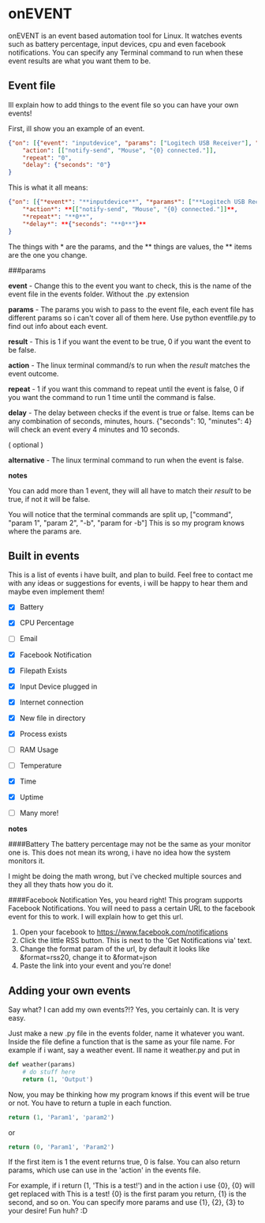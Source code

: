 # onEVENT

onEVENT is an event based automation tool for Linux. It watches events such as battery percentage, input devices, cpu and even facebook notifications. You can specify any Terminal command to run when these event results are what you want them to be.

## Event file

Ill explain how to add things to the event file so you can have your own events!

First, ill show you an example of an event.

```JSON
{"on": [{"event": "inputdevice", "params": ["Logitech USB Receiver"], "result": "1"}],
	"action": [["notify-send", "Mouse", "{0} connected."]],
	"repeat": "0",
	"delay": {"seconds": "0"}
}
```
This is what it all means:

```JSON
{"on": [{"*event*": "**inputdevice**", "*params*": ["**Logitech USB Receiver**"], "*result*": "**1**"}],
	"*action*": **[["notify-send", "Mouse", "{0} connected."]]**,
	"*repeat*": "**0**",
	"*delay*": **{"seconds": "**0**"}**
}
```

The things with * are the params, and the ** things are values, the ** items are the one you change.

###params

**event** - Change this to the event you want to check, this is the name of the event file in the events folder. Without the .py extension

**params** - The params you wish to pass to the event file, each event file has different params so i can't cover all of them here. Use python eventfile.py to find out info about each event.

**result** - This is 1 if you want the event to be true, 0 if you want the event to be false.

**action** - The linux terminal command/s to run when the *result* matches the event outcome.

**repeat** - 1 if you want this command to repeat until the event is false, 0 if you want the command to run 1 time until the command is false.

**delay** - The delay between checks if the event is true or false. Items can be any combination of seconds, minutes, hours.	{"seconds": 10, "minutes": 4} will check an event every 4 minutes and 10 seconds.

( optional )

**alternative** - The linux terminal command to run when the event is false.
 
 
 **notes**
 
 You can add more than 1 event, they will all have to match their *result* to be true, if not it will be false.
 
 You will notice that the terminal commands are split up, ["command", "param 1", "param 2", "-b", "param for -b"]
 This is so my program knows where the params are.


## Built in events

This is a list of events i have built, and plan to build. Feel free to contact me with any ideas or suggestions for events, i will be happy to hear them and maybe even implement them!

- [X]	Battery
- [X]	CPU Percentage
- [ ]	Email
- [X]	Facebook Notification
- [X]	Filepath Exists
- [X]	Input Device plugged in
- [X]	Internet connection
- [X]	New file in directory
- [X]	Process exists
- [ ]	RAM Usage
- [ ]	Temperature
- [X]	Time
- [X]	Uptime
- [ ]	Many more!


**notes**

####Battery
The battery percentage may not be the same as your monitor one is. This does not mean its wrong, i have no idea how the system monitors it.

I might be doing the math wrong, but i've checked multiple sources and they all they thats how you do it.

####Facebook Notification
Yes, you heard right! This program supports Facebook Notifications. You will need to pass a certain URL to the facebook event for this to work. I will explain how to get this url.

1. Open your facebook to https://www.facebook.com/notifications
2. Click the little RSS button. This is next to the 'Get Notifications via' text.
3. Change the format param of the url, by default it looks like &format=rss20, change it to &format=json
4. Paste the link into your event and you're done!

## Adding your own events

Say what? I can add my own events?!?
Yes, you certainly can. It is very easy.

Just make a new .py file in the events folder, name it whatever you want.
Inside the file define a function that is the same as your file name. For example if i want, say a weather event. Ill name it weather.py and put in
```Python
def weather(params)
	# do stuff here
	return (1, 'Output')
```

Now, you may be thinking how my program knows if this event will be true or not. You have to return a tuple in each function.

```Python
return (1, 'Param1', 'param2')
```
or

```Python
return (0, 'Param1', 'Param2')
```

If the first item is 1 the event returns true, 0 is false. You can also return params, which use can use in the 'action' in the events file.

For example, if i return (1, 'This is a test!')
and in the action i use {0}, {0} will get replaced with This is a test!
{0} is the first param you return, {1} is the second, and so on.
You can specify more params and use {1}, {2}, {3}  to your desire!
Fun huh? :D
